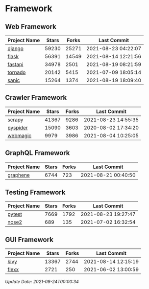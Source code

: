 # Framework

## Web Framework
| Project Name | Stars | Forks | Last Commit |
| ------------ | ----- | ----- | ----------- |
| [django](https://github.com/django/django) | 59230 | 25271 | 2021-08-23 04:22:07 |
| [flask](https://github.com/pallets/flask) | 56391 | 14549 | 2021-08-14 12:21:56 |
| [fastapi](https://github.com/tiangolo/fastapi) | 34978 | 2501 | 2021-08-19 08:21:59 |
| [tornado](https://github.com/tornadoweb/tornado) | 20142 | 5415 | 2021-07-09 18:05:14 |
| [sanic](https://github.com/sanic-org/sanic) | 15264 | 1374 | 2021-08-19 18:09:40 |

## Crawler Framework
| Project Name | Stars | Forks | Last Commit |
| ------------ | ----- | ----- | ----------- |
| [scrapy](https://github.com/scrapy/scrapy) | 41367 | 9286 | 2021-08-23 14:55:35 |
| [pyspider](https://github.com/binux/pyspider) | 15090 | 3603 | 2020-08-02 17:34:20 |
| [webmagic](https://github.com/code4craft/webmagic) | 9979 | 3986 | 2021-08-04 10:25:05 |

## GraphQL Framework
| Project Name | Stars | Forks | Last Commit |
| ------------ | ----- | ----- | ----------- |
| [graphene](https://github.com/graphql-python/graphene) | 6744 | 723 | 2021-08-21 00:40:50 |

## Testing Framework
| Project Name | Stars | Forks | Last Commit |
| ------------ | ----- | ----- | ----------- |
| [pytest](https://github.com/pytest-dev/pytest) | 7669 | 1792 | 2021-08-23 19:27:47 |
| [nose2](https://github.com/nose-devs/nose2) | 689 | 135 | 2021-07-02 16:32:54 |

## GUI Framework
| Project Name | Stars | Forks | Last Commit |
| ------------ | ----- | ----- | ----------- |
| [kivy](https://github.com/kivy/kivy) | 13367 | 2744 | 2021-08-14 12:15:19 |
| [flexx](https://github.com/flexxui/flexx) | 2721 | 250 | 2021-06-02 13:00:59 |

*Update Date: 2021-08-24T00:00:34*